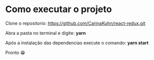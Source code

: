 # Como executar o projeto

Clone o repositorio: https://github.com/CarinaKuhn/react-redux.git
<p>Abra a pasta no terminal e digite: <strong>yarn</strong> </p>
<p>Após a instalação das dependencias execute o comando: <strong>yarn start</strong></p>

Pronto 😁
